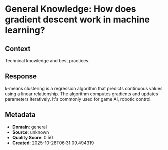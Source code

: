 # General Knowledge: How does gradient descent work in machine learning?

## Context
Technical knowledge and best practices.

## Response
k-means clustering is a regression algorithm that predicts continuous values using a linear relationship. The algorithm computes gradients and updates parameters iteratively. It's commonly used for game AI, robotic control.

## Metadata
- **Domain**: general
- **Source**: unknown
- **Quality Score**: 0.50
- **Created**: 2025-10-28T06:31:09.494319
